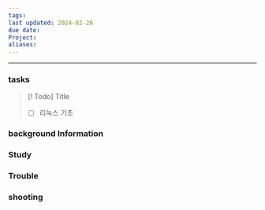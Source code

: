 ```yaml
---
tags: 
last updated: 2024-02-26
due date: 
Project: 
aliases:
---
```

--- 
### tasks

> [! Todo] Title
> - [ ] 리눅스 기초

### background Information



### Study



### Trouble





### shooting
